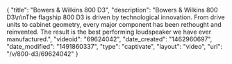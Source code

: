 {
    "title": "Bowers & Wilkins 800 D3",
    "description": "Bowers & Wilkins 800 D3\n\nThe flagship 800 D3 is driven by technological innovation. From drive units to cabinet geometry, every major component has been rethought and reinvented. The result is the best performing loudspeaker we have ever manufactured.",
    "videoid": "69624042",
    "date_created": "1462960697",
    "date_modified": "1491860337",
    "type": "captivate",
    "layout": "video",
    "url": "\/v\/800-d3\/69624042"
}